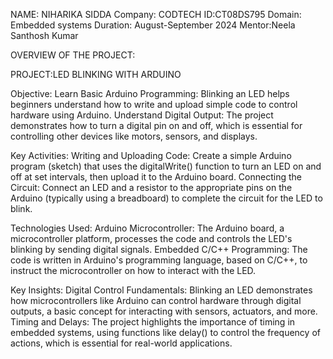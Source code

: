 NAME: NIHARIKA SIDDA
Company: CODTECH
ID:CT08DS795
Domain: Embedded systems
Duration: August-September 2024
Mentor:Neela Santhosh Kumar

OVERVIEW OF THE PROJECT:

PROJECT:LED BLINKING WITH ARDUINO

Objective: 
Learn Basic Arduino Programming: Blinking an LED helps beginners understand how to write and upload simple code to control hardware using Arduino.
Understand Digital Output: The project demonstrates how to turn a digital pin on and off, which is essential for controlling other devices like motors, sensors, and displays.

Key Activities:
Writing and Uploading Code: Create a simple Arduino program (sketch) that uses the digitalWrite() function to turn an LED on and off at set intervals, then upload it to the Arduino board.
Connecting the Circuit: Connect an LED and a resistor to the appropriate pins on the Arduino (typically using a breadboard) to complete the circuit for the LED to blink.

Technologies Used:
Arduino Microcontroller: The Arduino board, a microcontroller platform, processes the code and controls the LED's blinking by sending digital signals.
Embedded C/C++ Programming: The code is written in Arduino's programming language, based on C/C++, to instruct the microcontroller on how to interact with the LED.

Key Insights:
Digital Control Fundamentals: Blinking an LED demonstrates how microcontrollers like Arduino can control hardware through digital outputs, a basic concept for interacting with sensors, actuators, and more.
Timing and Delays: The project highlights the importance of timing in embedded systems, using functions like delay() to control the frequency of actions, which is essential for real-world applications.





